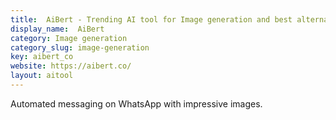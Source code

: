 ```yaml
---
title:  AiBert - Trending AI tool for Image generation and best alternatives
display_name:  AiBert
category: Image generation
category_slug: image-generation
key: aibert_co
website: https://aibert.co/
layout: aitool
---
```


Automated messaging on WhatsApp with impressive images.
